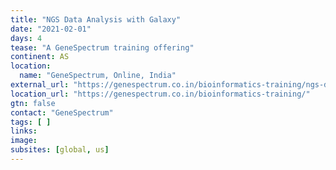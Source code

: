 ```yaml
---
title: "NGS Data Analysis with Galaxy"
date: "2021-02-01"
days: 4
tease: "A GeneSpectrum training offering"
continent: AS
location:
  name: "GeneSpectrum, Online, India"
external_url: "https://genespectrum.co.in/bioinformatics-training/ngs-data-analysis-with-galaxy/"
location_url: "https://genespectrum.co.in/bioinformatics-training/"
gtn: false
contact: "GeneSpectrum"
tags: [ ]
links:
image: 
subsites: [global, us]
---
```

